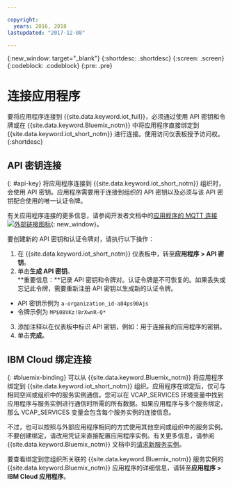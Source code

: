 ```yaml
---

copyright:
  years: 2016, 2018
lastupdated: "2017-12-08"

---
```


{:new_window: target="\_blank"}
{:shortdesc: .shortdesc}
{:screen: .screen}
{:codeblock: .codeblock}
{:pre: .pre}

# 连接应用程序

要将应用程序连接到 {{site.data.keyword.iot_full}}，必须通过使用 API 密钥和令牌或在 {{site.data.keyword.Bluemix_notm}} 中将应用程序直接绑定到 {{site.data.keyword.iot_short_notm}} 进行连接。使用访问仪表板授予访问权。
{:shortdesc}

## API 密钥连接
{: #api-key}
将应用程序连接到 {{site.data.keyword.iot_short_notm}} 组织时，会使用 API 密钥。应用程序需要用于连接到组织的 API 密钥以及必须与该 API 密钥配合使用的唯一认证令牌。  

有关应用程序连接的更多信息，请参阅开发者文档中的[应用程序的 MQTT 连接 ![外部链接图标](../../icons/launch-glyph.svg "外部链接图标")](https://docs.internetofthings.ibmcloud.com/applications/mqtt.html){: new_window}。

要创建新的 API 密钥和认证令牌对，请执行以下操作：  
1.	在 {{site.data.keyword.iot_short_notm}} 仪表板中，转至**应用程序 > API 密钥**。  
2.	单击**生成 API 密钥**。  
**重要信息：**记录 API 密钥和令牌对。认证令牌是不可恢复的。如果丢失或忘记此令牌，需要重新注册 API 密钥以生成新的认证令牌。
 - API 密钥示例为 `a-organization_id-a84ps90Ajs`  
 - 令牌示例为 `MP$08VKz!8rXwnR-Q*`  
3.	添加注释以在仪表板中标识 API 密钥，例如：用于连接我的应用程序的密钥。
4.	单击**完成**。


## IBM Cloud 绑定连接
{: #bluemix-binding}
可以从 {{site.data.keyword.Bluemix_notm}} 将应用程序绑定到 {{site.data.keyword.iot_short_notm}} 组织。应用程序在绑定后，仅可与相同空间或组织中的服务实例通信。您可以在 VCAP_SERVICES 环境变量中找到应用程序与服务实例进行通信时所需的所有数据。如果应用程序与多个服务绑定，那么 VCAP_SERVICES 变量会包含每个服务实例的连接信息。  

不过，也可以按照与外部应用程序相同的方式使用其他空间或组织中的服务实例。不要创建绑定，请改用凭证来直接配置应用程序实例。有关更多信息，请参阅 {{site.data.keyword.Bluemix_notm}} 文档中的[请求新服务实例](https://console.{DomainName}/docs/manageapps/reqnsi.html#req_instance)。

要查看绑定到您组织所关联的 {{site.data.keyword.Bluemix_notm}} 服务实例的 {{site.data.keyword.Bluemix_notm}} 应用程序的详细信息，请转至**应用程序 > IBM Cloud 应用程序**。  
